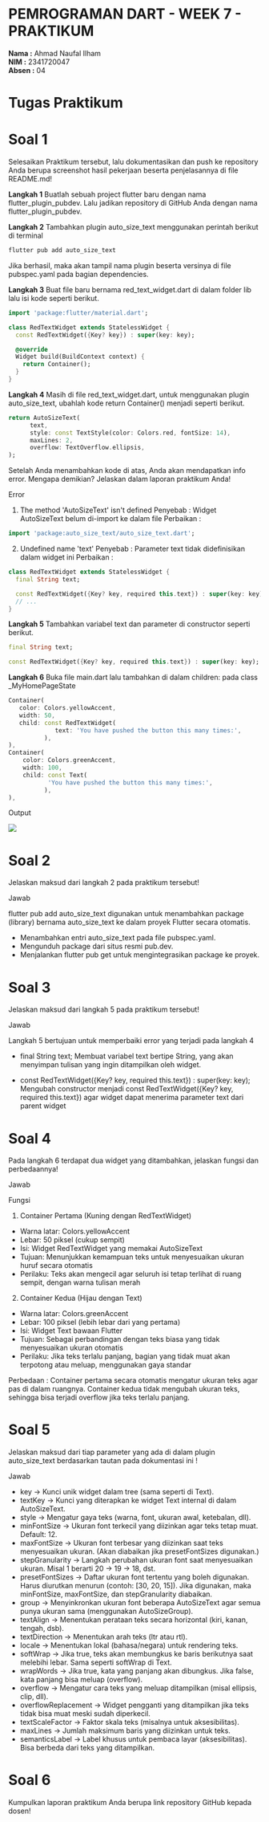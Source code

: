 # PEMROGRAMAN DART - WEEK 7 - PRAKTIKUM

**Nama  :** Ahmad Naufal Ilham  
**NIM   :** 2341720047  
**Absen :** 04  

# Tugas Praktikum
# Soal 1
Selesaikan Praktikum tersebut, lalu dokumentasikan dan push ke repository Anda berupa screenshot hasil pekerjaan beserta penjelasannya di file README.md!

**Langkah 1**
Buatlah sebuah project flutter baru dengan nama flutter_plugin_pubdev. Lalu jadikan repository di GitHub Anda dengan nama flutter_plugin_pubdev.

**Langkah 2**
Tambahkan plugin auto_size_text menggunakan perintah berikut di terminal
``` dart
flutter pub add auto_size_text
```
Jika berhasil, maka akan tampil nama plugin beserta versinya di file pubspec.yaml pada bagian dependencies.

**Langkah 3**
Buat file baru bernama red_text_widget.dart di dalam folder lib lalu isi kode seperti berikut.
``` dart
import 'package:flutter/material.dart';

class RedTextWidget extends StatelessWidget {
  const RedTextWidget({Key? key}) : super(key: key);

  @override
  Widget build(BuildContext context) {
    return Container();
  }
}
```

**Langkah 4**
Masih di file red_text_widget.dart, untuk menggunakan plugin auto_size_text, ubahlah kode return Container() menjadi seperti berikut.
``` dart
return AutoSizeText(
      text,
      style: const TextStyle(color: Colors.red, fontSize: 14),
      maxLines: 2,
      overflow: TextOverflow.ellipsis,
);
```
Setelah Anda menambahkan kode di atas, Anda akan mendapatkan info error. Mengapa demikian? Jelaskan dalam laporan praktikum Anda!

Error 
1. The method 'AutoSizeText' isn't defined
Penyebab : Widget AutoSizeText belum di-import ke dalam file
Perbaikan :
``` dart
import 'package:auto_size_text/auto_size_text.dart';
```

2. Undefined name 'text'
Penyebab : Parameter text tidak didefinisikan dalam widget ini
Perbaikan :
``` dart
class RedTextWidget extends StatelessWidget {
  final String text;

  const RedTextWidget({Key? key, required this.text}) : super(key: key);
  // ...
}
```

**Langkah 5**
Tambahkan variabel text dan parameter di constructor seperti berikut.
``` dart
final String text;

const RedTextWidget({Key? key, required this.text}) : super(key: key);
```

**Langkah 6**
Buka file main.dart lalu tambahkan di dalam children: pada class _MyHomePageState
``` dart
Container(
   color: Colors.yellowAccent,
   width: 50,
   child: const RedTextWidget(
             text: 'You have pushed the button this many times:',
          ),
),
Container(
    color: Colors.greenAccent,
    width: 100,
    child: const Text(
           'You have pushed the button this many times:',
          ),
),
```

Output

![](img/image1.png)

# Soal 2
Jelaskan maksud dari langkah 2 pada praktikum tersebut!

Jawab

flutter pub add auto_size_text digunakan untuk menambahkan package (library) bernama auto_size_text ke dalam proyek Flutter secara otomatis.

- Menambahkan entri auto_size_text pada file pubspec.yaml.
- Mengunduh package dari situs resmi pub.dev.
- Menjalankan flutter pub get untuk mengintegrasikan package ke proyek.

# Soal 3
Jelaskan maksud dari langkah 5 pada praktikum tersebut!

Jawab

Langkah 5 bertujuan untuk memperbaiki error yang terjadi pada langkah 4 

- final String text;
Membuat variabel text bertipe String, yang akan menyimpan tulisan yang ingin ditampilkan oleh widget.

- const RedTextWidget({Key? key, required this.text}) : super(key: key);
Mengubah constructor menjadi const RedTextWidget({Key? key, required this.text}) agar widget dapat menerima parameter text dari parent widget


# Soal 4
Pada langkah 6 terdapat dua widget yang ditambahkan, jelaskan fungsi dan perbedaannya!

Jawab

Fungsi
1. Container Pertama (Kuning dengan RedTextWidget)
- Warna latar: Colors.yellowAccent
- Lebar: 50 piksel (cukup sempit)
- Isi: Widget RedTextWidget yang memakai AutoSizeText
- Tujuan: Menunjukkan kemampuan teks untuk menyesuaikan ukuran huruf secara otomatis
- Perilaku: Teks akan mengecil agar seluruh isi tetap terlihat di ruang sempit, dengan warna tulisan merah

2. Container Kedua (Hijau dengan Text)
- Warna latar: Colors.greenAccent
- Lebar: 100 piksel (lebih lebar dari yang pertama)
- Isi: Widget Text bawaan Flutter
- Tujuan: Sebagai perbandingan dengan teks biasa yang tidak menyesuaikan ukuran otomatis
- Perilaku: Jika teks terlalu panjang, bagian yang tidak muat akan terpotong atau meluap, menggunakan gaya standar

Perbedaan :
Container pertama secara otomatis mengatur ukuran teks agar pas di dalam ruangnya.
Container kedua tidak mengubah ukuran teks, sehingga bisa terjadi overflow jika teks terlalu panjang.

# Soal 5
Jelaskan maksud dari tiap parameter yang ada di dalam plugin auto_size_text berdasarkan tautan pada dokumentasi ini !

Jawab

- key → Kunci unik widget dalam tree (sama seperti di Text).
- textKey → Kunci yang diterapkan ke widget Text internal di dalam AutoSizeText.
- style → Mengatur gaya teks (warna, font, ukuran awal, ketebalan, dll).
- minFontSize → Ukuran font terkecil yang diizinkan agar teks tetap muat. Default: 12.
- maxFontSize → Ukuran font terbesar yang diizinkan saat teks menyesuaikan ukuran. (Akan diabaikan jika presetFontSizes digunakan.)
- stepGranularity → Langkah perubahan ukuran font saat menyesuaikan ukuran. Misal 1 berarti 20 → 19 → 18, dst.
- presetFontSizes → Daftar ukuran font tertentu yang boleh digunakan. Harus diurutkan menurun (contoh: [30, 20, 15]). Jika digunakan, maka minFontSize, maxFontSize, dan stepGranularity diabaikan.
- group → Menyinkronkan ukuran font beberapa AutoSizeText agar semua punya ukuran sama (menggunakan AutoSizeGroup).
- textAlign → Menentukan perataan teks secara horizontal (kiri, kanan, tengah, dsb).
- textDirection → Menentukan arah teks (ltr atau rtl).
- locale → Menentukan lokal (bahasa/negara) untuk rendering teks.
- softWrap → Jika true, teks akan membungkus ke baris berikutnya saat melebihi lebar. Sama seperti softWrap di Text.
- wrapWords → Jika true, kata yang panjang akan dibungkus. Jika false, kata panjang bisa meluap (overflow).
- overflow → Mengatur cara teks yang meluap ditampilkan (misal ellipsis, clip, dll).
- overflowReplacement → Widget pengganti yang ditampilkan jika teks tidak bisa muat meski sudah diperkecil.
- textScaleFactor → Faktor skala teks (misalnya untuk aksesibilitas).
- maxLines → Jumlah maksimum baris yang diizinkan untuk teks.
- semanticsLabel → Label khusus untuk pembaca layar (aksesibilitas). Bisa berbeda dari teks yang ditampilkan.

# Soal 6
Kumpulkan laporan praktikum Anda berupa link repository GitHub kepada dosen!